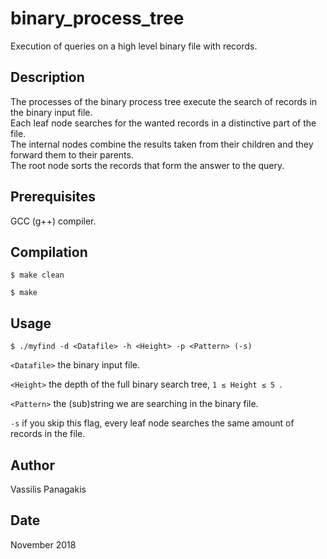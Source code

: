 # binary_process_tree
Execution of queries on a high level binary file with records.

## Description
The processes of the binary process tree execute the search of records in the binary input file.  
Each leaf node searches for the wanted records in a distinctive part of the file.  
The internal nodes combine the results taken from their children and they forward them to their parents.  
The root node sorts the records that form the answer to the query.  

## Prerequisites
GCC (g++) compiler.

## Compilation
`$ make clean`

`$ make`

## Usage
`$ ./myfind -d <Datafile> -h <Height> -p <Pattern> (-s)`

`<Datafile>` the binary input file.

`<Height>` the depth of the full binary search tree,  `1 ≤ Height ≤ 5 `.

`<Pattern>` the (sub)string we are searching in the binary file. 

`-s` if you skip this flag, every leaf node searches the same amount of records in the file.

## Author
Vassilis Panagakis

## Date
November 2018
